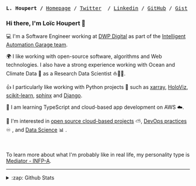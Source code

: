 <p><pre align="center">
<strong>L. Houpert /</strong> <a href="https://lhoupert.fr">Homepage</a> / <a href="https://twitter.com/loichoupert">Twitter</a>  / <a href="https://www.linkedin.com/in/lo%C3%AFc-houpert-29232037/">Linkedin</a> / <a href="https://github.com/lhoupert">GitHub</a> / <a href="https://gist.github.com/lhoupert">Gist</a> / <a href="https://stackoverflow.com/users/13890678/lhoupert">Stackoverflow</a> / <a href="https://scholar.google.com/citations?user=10K7fIYAAAAJ&hl=en">Google Scholar</a>
</pre></p>

### Hi there, I'm Loïc Houpert 👋        


💻 I'm a Software Engineer working at [DWP Digital](https://dwpdigital.blog.gov.uk/) as part of the [Intelligent Automation Garage team](https://www.youtube.com/watch?v=Emw68Hgfy90).

:earth_africa: I like working with open-source software, algorithms and Web technologies. I also have a strong experience working with Ocean and Climate Data 🌊 as a Research Data Scientist ⛵👨‍🔬.

👍 I particularly like working with Python projects 🐍 such as [xarray](http://xarray.pydata.org/en/stable/), [HoloViz](https://holoviz.org), [scikit-learn](https://scikit-learn.org/stable/), [sphinx](https://www.sphinx-doc.org/en/master/) and [Django](https://www.djangoproject.com/).

🌱 I am learning TypeScript and cloud-based app development on AWS ☁️.

:sunrise: I'm interested in [open source cloud-based projects](https://www.cncf.io/) ⛅, [DevOps practices](https://about.gitlab.com/topics/devops/) ♾️ , and [Data Science](https://jakevdp.github.io/PythonDataScienceHandbook/) 📊 .

<br />

To learn more about what I'm probably like in real life, my personality type is [Mediator - INFP-A](https://www.16personalities.com/infp-personality).

<!--
---
#### 📫 You can also find me here:
[<img align="left" alt="lhoupert.fr" width="22px" src="https://raw.githubusercontent.com/iconic/open-iconic/master/svg/globe.svg" />][website]
[<img align="left" alt="loichoupert | Twitter" width="22px" src="https://cdn.jsdelivr.net/npm/simple-icons@v3/icons/twitter.svg" />][twitter]
[<img align="left" alt="loic-houpert | LinkedIn" width="22px" src="https://cdn.jsdelivr.net/npm/simple-icons@v3/icons/linkedin.svg" />][linkedin]
[<img align="left" alt="loic-houpert | LinkedIn" width="22px" src="https://cdn.jsdelivr.net/npm/simple-icons@v3/icons/researchgate.svg" />][researchgate]
<br />
<br />
-->

---
<details>
  <summary>:zap: Github Stats</summary>

  <img align="left" alt="Loic Houpert's Github Stats" src="https://github-readme-stats.vercel.app/api?username=lhoupert&show_icons=true&hide_border=true" />

</details>


[website]: https://lhoupert.fr
[twitter]: https://twitter.com/loichoupert
[linkedin]: https://linkedin.com/in/lo%C3%AFc-houpert-29232037
[researchgate]: https://www.researchgate.net/profile/Loic_Houpert
